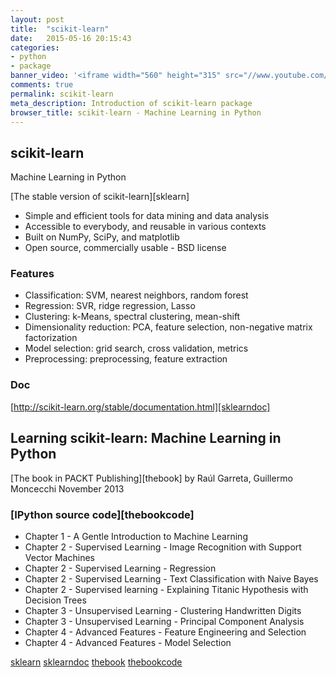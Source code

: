 ```yaml
---
layout: post
title:  "scikit-learn"
date:   2015-05-16 20:15:43
categories:
- python
- package
banner_video: '<iframe width="560" height="315" src="//www.youtube.com/watch?v=HjAB45qsx_c" frameborder="0" allowfullscreen></iframe>'
comments: true
permalink: scikit-learn
meta_description: Introduction of scikit-learn package
browser_title: scikit-learn - Machine Learning in Python
---
```


scikit-learn
----------------------------------------------------------
Machine Learning in Python

[The stable version of scikit-learn][sklearn]

+ Simple and efficient tools for data mining and data analysis
+ Accessible to everybody, and reusable in various contexts
+ Built on NumPy, SciPy, and matplotlib
+ Open source, commercially usable - BSD license

### Features

+ Classification: SVM, nearest neighbors, random forest
+ Regression: SVR, ridge regression, Lasso
+ Clustering: k-Means, spectral clustering, mean-shift
+ Dimensionality reduction: PCA, feature selection, non-negative matrix factorization
+ Model selection: grid search, cross validation, metrics
+ Preprocessing: preprocessing, feature extraction

### Doc

[http://scikit-learn.org/stable/documentation.html][sklearndoc]

Learning scikit-learn: Machine Learning in Python
-----------------------------------------------------------------------
[The book in PACKT Publishing][thebook] by Raúl Garreta, Guillermo Moncecchi
November 2013

### [IPython source code][thebookcode]

+ Chapter 1 - A Gentle Introduction to Machine Learning
+ Chapter 2 - Supervised Learning - Image Recognition with Support Vector Machines
+ Chapter 2 - Supervised Learning - Regression
+ Chapter 2 - Supervised Learning - Text Classification with Naive Bayes
+ Chapter 2 - Supervised learning - Explaining Titanic Hypothesis with Decision Trees
+ Chapter 3 - Unsupervised Learning - Clustering Handwritten Digits
+ Chapter 3 - Unsupervised Learning - Principal Component Analysis
+ Chapter 4 - Advanced Features - Feature Engineering and Selection
+ Chapter 4 - Advanced Features - Model Selection

[sklearn](http://scikit-learn.org/stable/)
[sklearndoc](http://scikit-learn.org/stable/documentation.html)
[thebook](https://www.packtpub.com/big-data-and-business-intelligence/learning-scikit-learn-machine-learning-python)
[thebookcode](http://nbviewer.ipython.org/github/gmonce/scikit-learn-book/tree/master/)
